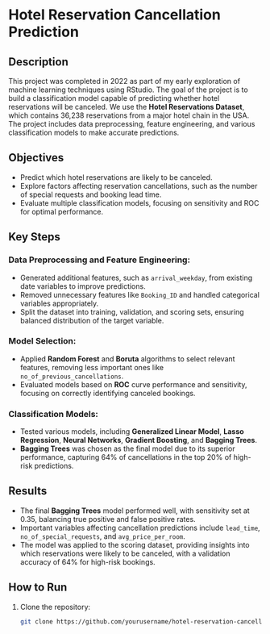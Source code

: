 # Hotel Reservation Cancellation Prediction

## Description
This project was completed in 2022 as part of my early exploration of machine learning techniques using RStudio. The goal of the project is to build a classification model capable of predicting whether hotel reservations will be canceled. We use the **Hotel Reservations Dataset**, which contains 36,238 reservations from a major hotel chain in the USA. The project includes data preprocessing, feature engineering, and various classification models to make accurate predictions.

## Objectives
- Predict which hotel reservations are likely to be canceled.
- Explore factors affecting reservation cancellations, such as the number of special requests and booking lead time.
- Evaluate multiple classification models, focusing on sensitivity and ROC for optimal performance.

## Key Steps

### Data Preprocessing and Feature Engineering:
- Generated additional features, such as `arrival_weekday`, from existing date variables to improve predictions.
- Removed unnecessary features like `Booking_ID` and handled categorical variables appropriately.
- Split the dataset into training, validation, and scoring sets, ensuring balanced distribution of the target variable.

### Model Selection:
- Applied **Random Forest** and **Boruta** algorithms to select relevant features, removing less important ones like `no_of_previous_cancellations`.
- Evaluated models based on **ROC** curve performance and sensitivity, focusing on correctly identifying canceled bookings.

### Classification Models:
- Tested various models, including **Generalized Linear Model**, **Lasso Regression**, **Neural Networks**, **Gradient Boosting**, and **Bagging Trees**.
- **Bagging Trees** was chosen as the final model due to its superior performance, capturing 64% of cancellations in the top 20% of high-risk predictions.

## Results
- The final **Bagging Trees** model performed well, with sensitivity set at 0.35, balancing true positive and false positive rates.
- Important variables affecting cancellation predictions include `lead_time`, `no_of_special_requests`, and `avg_price_per_room`.
- The model was applied to the scoring dataset, providing insights into which reservations were likely to be canceled, with a validation accuracy of 64% for high-risk bookings.

## How to Run
1. Clone the repository:
   ```bash
   git clone https://github.com/yourusername/hotel-reservation-cancellation.git

